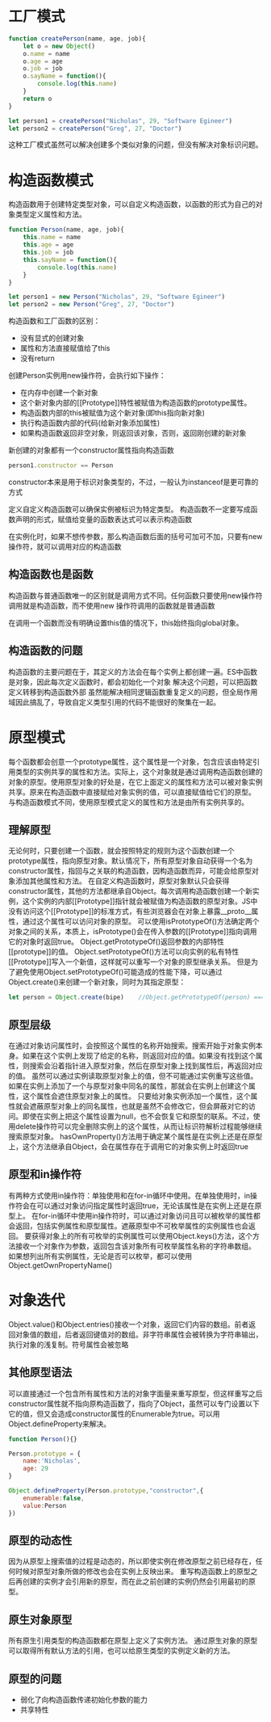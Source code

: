 # 工厂模式
```js
function createPerson(name, age, job){
	let o = new	Object()
	o.name = name
	o.age = age
	o.job = job
	o.sayName = function(){
		console.log(this.name)
	}
	return o
}

let person1 = createPerson("Nicholas", 29, "Software Egineer")
let person2 = createPerson("Greg", 27, "Doctor")
```
这种工厂模式虽然可以解决创建多个类似对象的问题，但没有解决对象标识问题。
# 构造函数模式
构造函数用于创建特定类型对象，可以自定义构造函数，以函数的形式为自己的对象类型定义属性和方法。
```js
function Person(name, age, job){
	this.name = name
	this.age = age
	this.job = job
	this.sayName = function(){
		console.log(this.name)
	}
}

let person1 = new Person("Nicholas", 29, "Software Egineer")
let person2 = new Person("Greg", 27, "Doctor")
```
构造函数和工厂函数的区别：
- 没有显式的创建对象
- 属性和方法直接赋值给了this
- 没有return

创建Person实例用new操作符，会执行如下操作：
- 在内存中创建一个新对象
- 这个新对象内部的\[\[Prototype]]特性被赋值为构造函数的prototype属性。
- 构造函数内部的this被赋值为这个新对象(即this指向新对象)
- 执行构造函数内部的代码(给新对象添加属性)
- 如果构造函数返回非空对象，则返回该对象，否则，返回刚创建的新对象

新创建的对象都有一个constructor属性指向构造函数
```js
person1.constructor == Person
```
constructor本来是用于标识对象类型的，不过，一般认为instanceof是更可靠的方式

定义自定义构造函数可以确保实例被标识为特定类型。
构造函数不一定要写成函数声明的形式，赋值给变量的函数表达式可以表示构造函数

在实例化时，如果不想传参数，那么构造函数后面的括号可加可不加，只要有new操作符，就可以调用对应的构造函数
## 构造函数也是函数
构造函数与普通函数唯一的区别就是调用方式不同。任何函数只要使用new操作符调用就是构造函数，而不使用new 操作符调用的函数就是普通函数

在调用一个函数而没有明确设置this值的情况下，this始终指向global对象。
## 构造函数的问题
构造函数的主要问题在于，其定义的方法会在每个实例上都创建一遍。ES中函数是对象，因此每次定义函数时，都会初始化一个对象
解决这个问题，可以把函数定义转移到构造函数外部
虽然能解决相同逻辑函数重复定义的问题，但全局作用域因此搞乱了，导致自定义类型引用的代码不能很好的聚集在一起。
# 原型模式
每个函数都会创意一个prototype属性，这个属性是一个对象，包含应该由特定引用类型的实例共享的属性和方法。实际上，这个对象就是通过调用构造函数创建的对象的原型。使用原型对象的好处是，在它上面定义的属性和方法可以被对象实例共享。原来在构造函数中直接赋给对象实例的值，可以直接赋值给它们的原型。
与构造函数模式不同，使用原型模式定义的属性和方法是由所有实例共享的。

## 理解原型
无论何时，只要创建一个函数，就会按照特定的规则为这个函数创建一个prototype属性，指向原型对象。默认情况下，所有原型对象自动获得一个名为constructor属性，指回与之关联的构造函数，因构造函数而异，可能会给原型对象添加其他属性和方法。
在自定义构造函数时，原型对象默认只会获得constructor属性，其他的方法都继承自Object。每次调用构造函数创建一个新实例，这个实例的内部\[\[Prototype]]指针就会被赋值为构造函数的原型对象。JS中没有访问这个\[\[Prototype]]的标准方式，有些浏览器会在对象上暴露\_\_proto\_\_属性，通过这个属性可以访问对象的原型。
可以使用isPrototypeOf()方法确定两个对象之间的关系，本质上，isPrototype()会在传入参数的\[\[Prototype]]指向调用它的对象时返回true。
Object.getPrototypeOf()返回参数的内部特性\[\[prototype]]的值。
Object.setPrototypeOf()方法可以向实例的私有特性\[\[Prototype]]写入一个新值，这样就可以重写一个对象的原型继承关系。
但是为了避免使用Object.setPrototypeOf()可能造成的性能下降，可以通过Object.create()来创建一个新对象，同时为其指定原型：
```js
let person = Object.create(bipe)	//Object.getPrototypeOf(person) === bipe
```
## 原型层级
在通过对象访问属性时，会按照这个属性的名称开始搜索。搜索开始于对象实例本身。如果在这个实例上发现了给定的名称，则返回对应的值。如果没有找到这个属性，则搜索会沿着指针进入原型对象，然后在原型对象上找到属性后，再返回对应的值。
虽然可以通过实例读取原型对象上的值，但不可能通过实例重写这些值。如果在实例上添加了一个与原型对象中同名的属性，那就会在实例上创建这个属性，这个属性会遮住原型对象上的属性。
只要给对象实例添加一个属性，这个属性就会遮蔽原型对象上的同名属性，也就是虽然不会修改它，但会屏蔽对它的访问。即使在实例上把这个属性设置为null，也不会恢复它和原型的联系。不过，使用delete操作符可以完全删除实例上的这个属性，从而让标识符解析过程能够继续搜索原型对象。
hasOwnProperty()方法用于确定某个属性是在实例上还是在原型上，这个方法继承自Object，会在属性存在于调用它的对象实例上时返回true
## 原型和in操作符
有两种方式使用in操作符：单独使用和在for-in循环中使用。在单独使用时，in操作符会在可以通过对象访问指定属性时返回true，无论该属性是在实例上还是在原型上。
在for-in循环中使用in操作符时，可以通过对象访问且可以被枚举的属性都会返回，包括实例属性和原型属性。遮蔽原型中不可枚举属性的实例属性也会返回。
要获得对象上的所有可枚举的实例属性可以使用Object.keys()方法，这个方法接收一个对象作为参数，返回包含该对象所有可枚举属性名称的字符串数组。
如果想列出所有实例属性，无论是否可以枚举，都可以使用Object.getOwnPropertyName()

# 对象迭代
Object.value()和Object.entries()接收一个对象，返回它们内容的数组。前者返回对象值的数组，后者返回键值对的数组。非字符串属性会被转换为字符串输出，执行对象的浅复制。符号属性会被忽略
## 其他原型语法
可以直接通过一个包含所有属性和方法的对象字面量来重写原型，但这样重写之后constructor属性就不指向原构造函数了，指向了Object，虽然可以专门设置以下它的值，但又会造成constructor属性的Enumerable为true。可以用Object.defineProperty来解决。
```js
function Person(){}

Person.prototype = {
	name:'Nicholas',
	age: 29
}

Object.defineProperty(Person.prototype,"constructor",{
	enumerable:false,
	value:Person
})
```
## 原型的动态性
因为从原型上搜索值的过程是动态的，所以即使实例在修改原型之前已经存在，任何时候对原型对象所做的修改也会在实例上反映出来。
重写构造函数上的原型之后再创建的实例才会引用新的原型，而在此之前创建的实例仍然会引用最初的原型。
## 原生对象原型
所有原生引用类型的构造函数都在原型上定义了实例方法。
通过原生对象的原型可以取得所有默认方法的引用，也可以给原生类型的实例定义新的方法。

## 原型的问题
- 弱化了向构造函数传递初始化参数的能力
- 共享特性